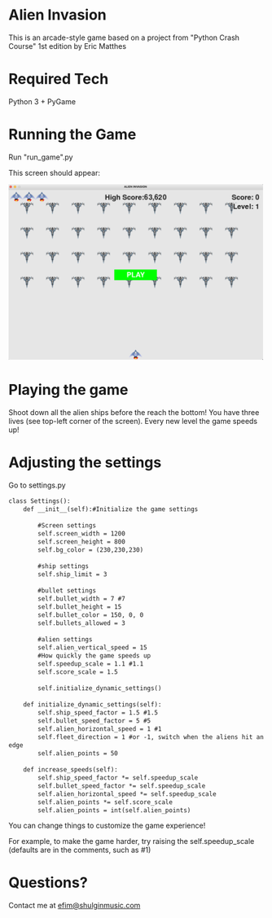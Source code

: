 # Alien Invasion
This is an arcade-style game based on a project from "Python Crash Course" 1st edition by Eric Matthes
 
# Required Tech

Python 3 + PyGame

# Running the Game

Run "run_game".py

This screen should appear:

<img src="screenshots/screenshot-1.png"  width="500">

# Playing the game

Shoot down all the alien ships before the reach the bottom! You have three lives (see top-left corner of the screen). Every new level the game speeds up!

# Adjusting the settings

Go to settings.py

```
class Settings():
	def __init__(self):#Initialize the game settings

		#Screen settings
		self.screen_width = 1200
		self.screen_height = 800
		self.bg_color = (230,230,230)

		#ship settings
		self.ship_limit = 3

		#bullet settings
		self.bullet_width = 7 #7
		self.bullet_height = 15
		self.bullet_color = 150, 0, 0
		self.bullets_allowed = 3

		#alien settings
		self.alien_vertical_speed = 15				
		#How quickly the game speeds up
		self.speedup_scale = 1.1 #1.1
		self.score_scale = 1.5

		self.initialize_dynamic_settings()

	def initialize_dynamic_settings(self):
		self.ship_speed_factor = 1.5 #1.5
		self.bullet_speed_factor = 5 #5
		self.alien_horizontal_speed = 1 #1 
		self.fleet_direction = 1 #or -1, switch when the aliens hit an edge
		self.alien_points = 50

	def increase_speeds(self):
		self.ship_speed_factor *= self.speedup_scale
		self.bullet_speed_factor *= self.speedup_scale
		self.alien_horizontal_speed *= self.speedup_scale
		self.alien_points *= self.score_scale
		self.alien_points = int(self.alien_points)
```
You can change things to customize the game experience!

For example, to make the game harder, try raising the self.speedup_scale (defaults are in the comments, such as #1)

# Questions?

Contact me at efim@shulginmusic.com
 
 
